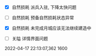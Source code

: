 - [x] 自然损耗 派兵入驻, 下降太快问题
- [ ] 自然损耗 预备自然损耗状态异常
- [x] 自然损耗 未完成月城应该无法继续建造中

- [ ] 关隘 详情界面问题


2022-04-17 22:13:07,362 1600